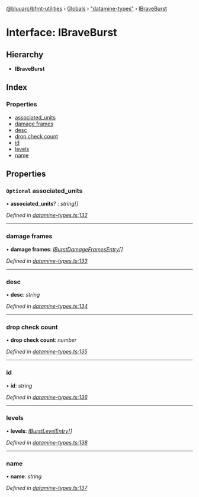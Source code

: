 [@bluuarc/bfmt-utilities](../README.md) › [Globals](../globals.md) › ["datamine-types"](../modules/_datamine_types_.md) › [IBraveBurst](_datamine_types_.ibraveburst.md)

# Interface: IBraveBurst

## Hierarchy

* **IBraveBurst**

## Index

### Properties

* [associated_units](_datamine_types_.ibraveburst.md#optional-associated_units)
* [damage frames](_datamine_types_.ibraveburst.md#damage-frames)
* [desc](_datamine_types_.ibraveburst.md#desc)
* [drop check count](_datamine_types_.ibraveburst.md#drop-check-count)
* [id](_datamine_types_.ibraveburst.md#id)
* [levels](_datamine_types_.ibraveburst.md#levels)
* [name](_datamine_types_.ibraveburst.md#name)

## Properties

### `Optional` associated_units

• **associated_units**? : *string[]*

*Defined in [datamine-types.ts:132](https://github.com/BluuArc/bfmt-utilities/blob/51a3629/src/datamine-types.ts#L132)*

___

###  damage frames

• **damage frames**: *[IBurstDamageFramesEntry](_datamine_types_.iburstdamageframesentry.md)[]*

*Defined in [datamine-types.ts:133](https://github.com/BluuArc/bfmt-utilities/blob/51a3629/src/datamine-types.ts#L133)*

___

###  desc

• **desc**: *string*

*Defined in [datamine-types.ts:134](https://github.com/BluuArc/bfmt-utilities/blob/51a3629/src/datamine-types.ts#L134)*

___

###  drop check count

• **drop check count**: *number*

*Defined in [datamine-types.ts:135](https://github.com/BluuArc/bfmt-utilities/blob/51a3629/src/datamine-types.ts#L135)*

___

###  id

• **id**: *string*

*Defined in [datamine-types.ts:136](https://github.com/BluuArc/bfmt-utilities/blob/51a3629/src/datamine-types.ts#L136)*

___

###  levels

• **levels**: *[IBurstLevelEntry](_datamine_types_.iburstlevelentry.md)[]*

*Defined in [datamine-types.ts:138](https://github.com/BluuArc/bfmt-utilities/blob/51a3629/src/datamine-types.ts#L138)*

___

###  name

• **name**: *string*

*Defined in [datamine-types.ts:137](https://github.com/BluuArc/bfmt-utilities/blob/51a3629/src/datamine-types.ts#L137)*
